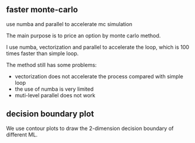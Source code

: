 ## faster monte-carlo
 use numba and parallel to accelerate mc simulation

The main purpose is to price an option by monte carlo method.

I use numba, vectorization and parallel to accelerate the loop, which is 100 times faster than simple loop.

The method still has some problems:

- vectorization does not accelerate the process compared with simple loop
- the use of numba is very limited
- muti-level parallel does not work



## decision boundary plot

We use contour plots to draw the 2-dimension decision boundary of different ML. 

